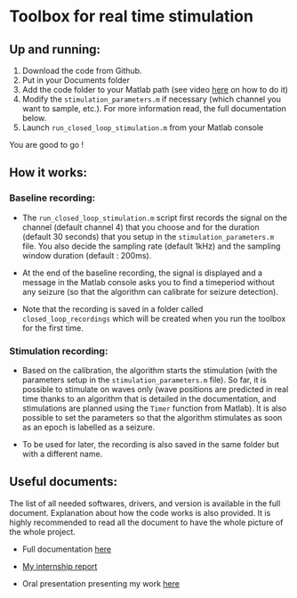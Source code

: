 # Toolbox for real time stimulation

## Up and running:

1. Download the code from Github. 
2. Put in your Documents folder
3. Add the code folder to your Matlab path (see video [here](https://www.youtube.com/watch?v=agUQxT0rnXY) on how to do it)
4. Modify the `stimulation_parameters.m` if necessary (which channel you want to sample, etc.). For more information read, the full documentation below.
5. Launch `run_closed_loop_stimulation.m` from your Matlab console

You are good to go !

## How it works:

### Baseline recording:

- The `run_closed_loop_stimulation.m` script first records the signal on the channel (default channel 4) that you choose and for the duration (default 30 seconds) that you setup in the `stimulation_parameters.m` file. You also decide the sampling rate (default 1kHz) and the sampling window duration (default : 200ms).

- At the end of the baseline recording, the signal is displayed and a message in the Matlab console asks you to find a timeperiod without any seizure (so that the algorithm can calibrate for seizure detection).

- Note that the recording is saved in a folder called `closed_loop_recordings` which will be created when you run the toolbox for the first time.

### Stimulation recording:

- Based on the calibration, the algorithm starts the stimulation (with the parameters setup in the `stimulation_parameters.m` file). So far, it is possible to stimulate on waves only (wave positions are predicted in real time thanks to an algorithm that is detailed in the documentation, and stimulations are planned using the `Timer` function from Matlab). It is also possible to set the parameters so that the algorithm stimulates as soon as an epoch is labelled as a seizure.

- To be used for later, the recording is also saved in the same folder but with a different name.


## Useful documents:

The list of all needed softwares, drivers, and version is available in the full document. Explanation about how the code works is also provided. It is highly recommended to read all the document to have the whole picture of the whole project.

- Full documentation [here](https://docs.google.com/document/d/1KSDnj4kaBZcaxWJyh2HyH4MV9eeVU_yVuVEYQM3cIAU/edit?usp=sharing)

- [My internship report](https://docs.google.com/document/d/19hcyojKGd4uzZ_uIo5cIF0tA5ga-aji2IAOFyNr467k/edit?usp=sharing)

- Oral presentation presenting my work [here](https://docs.google.com/presentation/d/1XjblCYBWI6oWqX6hjk8_wT908769XpEk8OyCmXUPEms/edit?usp=sharing)


